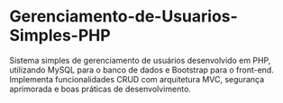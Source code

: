 # Gerenciamento-de-Usuarios-Simples-PHP
Sistema simples de gerenciamento de usuários desenvolvido em PHP, utilizando MySQL para o banco de dados e Bootstrap para o front-end. Implementa funcionalidades CRUD com arquitetura MVC, segurança aprimorada e boas práticas de desenvolvimento.
